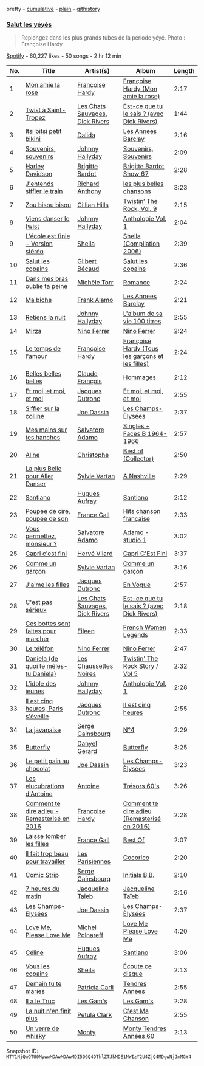 pretty - [cumulative](/playlists/cumulative/37i9dQZF1DX8OVycSP3AXz.md) - [plain](/playlists/plain/37i9dQZF1DX8OVycSP3AXz) - [githistory](https://github.githistory.xyz/mackorone/spotify-playlist-archive/blob/main/playlists/plain/37i9dQZF1DX8OVycSP3AXz)

### [Salut les yéyés](https://open.spotify.com/playlist/37i9dQZF1DX8OVycSP3AXz)

> Replongez dans les plus grands tubes de la période yéyé\. Photo : Françoise Hardy

[Spotify](https://open.spotify.com/user/spotify) - 60,227 likes - 50 songs - 2 hr 12 min

| No. | Title | Artist(s) | Album | Length |
|---|---|---|---|---|
| 1 | [Mon amie la rose](https://open.spotify.com/track/1rMX4XuW4KzgYlAyEaDmpO) | [Françoise Hardy](https://open.spotify.com/artist/7x3f7c0fBanNlQwpx1255g) | [Françoise Hardy \(Mon amie la rose\)](https://open.spotify.com/album/00r4Bh9aFIb7yHux1Kg0ub) | 2:17 |
| 2 | [Twist à Saint\-Tropez](https://open.spotify.com/track/5zUJlRQyzxw09Jv1hDgL5h) | [Les Chats Sauvages](https://open.spotify.com/artist/60U5Nsvpj5mJics5PcIkmd), [Dick Rivers](https://open.spotify.com/artist/7EErtRkIXKEnllrCa1a7xR) | [Est\-ce que tu le sais ? \(avec Dick Rivers\)](https://open.spotify.com/album/2eusU9U7fLiHhsQwoiFiou) | 1:44 |
| 3 | [Itsi bitsi petit bikini](https://open.spotify.com/track/58d1Duljvjx8bwG4nlLgK6) | [Dalida](https://open.spotify.com/artist/04aQfpx1U1WQEJkrvGs4ig) | [Les Annees Barclay](https://open.spotify.com/album/3bbpQ0vU7DZUADemJgig1n) | 2:16 |
| 4 | [Souvenirs, souvenirs](https://open.spotify.com/track/1DDdDbmbEDsFXEXgxBmvFQ) | [Johnny Hallyday](https://open.spotify.com/artist/2HALYSe657tNJ1iKVXP2xA) | [Souvenirs, Souvenirs](https://open.spotify.com/album/55wZUMJJK62Yb1QoQK7imL) | 2:09 |
| 5 | [Harley Davidson](https://open.spotify.com/track/0wXKL7dVWwl8LZjbhKMGPr) | [Brigitte Bardot](https://open.spotify.com/artist/1q24xIsAD7JZuVkTLR9TJy) | [Brigitte Bardot Show 67](https://open.spotify.com/album/0uhqJFy7MI5yJHdgofylnN) | 2:28 |
| 6 | [J'entends siffler le train](https://open.spotify.com/track/487LFx8UVLxUsDAdetnCp2) | [Richard Anthony](https://open.spotify.com/artist/6fhXbgrtC1AffxqI32lPwz) | [les plus belles chansons](https://open.spotify.com/album/0dvnB0KschqGz0ezdnWsmO) | 3:23 |
| 7 | [Zou bisou bisou](https://open.spotify.com/track/4qqf1avpzRUnVowNQd1jFw) | [Gillian Hills](https://open.spotify.com/artist/3uA9RwNUL7HZKroYyVlUuL) | [Twistin’ The Rock, Vol\. 9](https://open.spotify.com/album/0MSicRahv1o4WgJ6pXjUkg) | 2:15 |
| 8 | [Viens danser le twist](https://open.spotify.com/track/5QLZEGOnjRYhqjAii9JAaP) | [Johnny Hallyday](https://open.spotify.com/artist/2HALYSe657tNJ1iKVXP2xA) | [Anthologie Vol\. 1](https://open.spotify.com/album/12b1tVAedPdmKuBrIYhJBi) | 2:04 |
| 9 | [L'école est finie \- Version stéréo](https://open.spotify.com/track/4Kgq5PpWPsqMLOId5CvoYF) | [Sheila](https://open.spotify.com/artist/5fhRcv2KU96vbXqNE2FEdu) | [Sheila \(Compilation 2006\)](https://open.spotify.com/album/6ixot8kh9JC9usgdNBKkZB) | 2:39 |
| 10 | [Salut les copains](https://open.spotify.com/track/0h1Yfiy1LEHsyQTzGIZklu) | [Gilbert Bécaud](https://open.spotify.com/artist/31GFatrHl2ijnS4ZAWA9s0) | [Salut les copains](https://open.spotify.com/album/5FDxqiMUFTJvINVP4N6K7K) | 2:36 |
| 11 | [Dans mes bras oublie ta peine](https://open.spotify.com/track/38FNGeI74jlw6S9kXLtzsy) | [Michèle Torr](https://open.spotify.com/artist/0eaTYkUQnI2gRaYwT0nWNF) | [Romance](https://open.spotify.com/album/5uplCXh4kyfX3JnC8t76Cd) | 2:24 |
| 12 | [Ma biche](https://open.spotify.com/track/2xwpd8oRBZiEmCdRvhnzTl) | [Frank Alamo](https://open.spotify.com/artist/3NrXcUsQ2zK1oze56zlKUM) | [Les Annees Barclay](https://open.spotify.com/album/574E4sQjG1V6mpuFrVWIpl) | 2:21 |
| 13 | [Retiens la nuit](https://open.spotify.com/track/4dBzCMkzbZlEqgPitN3TgE) | [Johnny Hallyday](https://open.spotify.com/artist/2HALYSe657tNJ1iKVXP2xA) | [L'album de sa vie 100 titres](https://open.spotify.com/album/1UZ7nohagyt799Vw0vUU4c) | 2:55 |
| 14 | [Mirza](https://open.spotify.com/track/0cV7Y3WH3iwsZTjibVyck1) | [Nino Ferrer](https://open.spotify.com/artist/3THqHCN7gq2Z9hLleof9uv) | [Nino Ferrer](https://open.spotify.com/album/5M6ImA7adD4TpBV5wFq7DG) | 2:24 |
| 15 | [Le temps de l'amour](https://open.spotify.com/track/6rqUOLt9dpfMANLMKTzoWj) | [Françoise Hardy](https://open.spotify.com/artist/7x3f7c0fBanNlQwpx1255g) | [Françoise Hardy \(Tous les garçons et les filles\)](https://open.spotify.com/album/0TcP4beTgxQmREuHJ7BBY2) | 2:24 |
| 16 | [Belles belles belles](https://open.spotify.com/track/1Q6j1dx7pXzuLZLAexFWuQ) | [Claude François](https://open.spotify.com/artist/0P2p1bqVyP2EgqubwjTBUJ) | [Hommages](https://open.spotify.com/album/41pzfqzZKn8WaI9XCPlMEo) | 2:12 |
| 17 | [Et moi, et moi, et moi](https://open.spotify.com/track/4XSRqScl0RWxFjOQID8QCW) | [Jacques Dutronc](https://open.spotify.com/artist/3ayds6VIVBx3CU5NSNCDbq) | [Et moi, et moi, et moi](https://open.spotify.com/album/3UPrsSEE9KIjy0Hln8Swkn) | 2:55 |
| 18 | [Siffler sur la colline](https://open.spotify.com/track/3gvUS6JaXzbXNihHQlRWBW) | [Joe Dassin](https://open.spotify.com/artist/64LCTpIu9Iji2EPaxxPpxF) | [Les Champs\-Èlysées](https://open.spotify.com/album/70VszGJ7SagYgjotM7zvrX) | 2:37 |
| 19 | [Mes mains sur tes hanches](https://open.spotify.com/track/4chX3KwIY3BJBqsnXpgDSy) | [Salvatore Adamo](https://open.spotify.com/artist/37r3ZUhErh0QPJENMsAPBG) | [Singles + Faces B 1964\-1966](https://open.spotify.com/album/5hMPMHP3ks0km3jDp5xGnF) | 2:57 |
| 20 | [Aline](https://open.spotify.com/track/3Sju0jbR35bTfajNgbkgFy) | [Christophe](https://open.spotify.com/artist/6MmRTVIPIe35OsFqWgRKQJ) | [Best of \(Collector\)](https://open.spotify.com/album/5vp7Y6bJSUc2maDl3SFywe) | 2:50 |
| 21 | [La plus Belle pour Aller Danser](https://open.spotify.com/track/1V8V3UYeX2Est81MMucvJC) | [Sylvie Vartan](https://open.spotify.com/artist/3Zi9cVUyWeAFjxEHn3bCqZ) | [A Nashville](https://open.spotify.com/album/1MmmmrUViWnOkzlxLTYQzq) | 2:29 |
| 22 | [Santiano](https://open.spotify.com/track/5xacwJHf9yLJKCn5JjSiRz) | [Hugues Aufray](https://open.spotify.com/artist/6TOGbRYHQizlf3adIyugol) | [Santiano](https://open.spotify.com/album/6onOMFxBc1HP3Oq75NF8a5) | 2:12 |
| 23 | [Poupée de cire, poupée de son](https://open.spotify.com/track/26tXIAnv90FCv1eJiCUusH) | [France Gall](https://open.spotify.com/artist/22HVxZPA6UhBp8wahxDA6I) | [Hits chanson française](https://open.spotify.com/album/3skN1JzAWSzzeeXe6Kxvna) | 2:33 |
| 24 | [Vous permettez, monsieur ?](https://open.spotify.com/track/3xCE5pciNmiRNUk9J6pWeM) | [Salvatore Adamo](https://open.spotify.com/artist/37r3ZUhErh0QPJENMsAPBG) | [Adamo \- studio 1](https://open.spotify.com/album/5UR5XXp6YVvI9kRRUgdNtl) | 3:02 |
| 25 | [Capri c'est fini](https://open.spotify.com/track/0PIAMCcvkLZ6P2YwWZ1e5H) | [Hervé Vilard](https://open.spotify.com/artist/1HkC0LOaynhYSGcNklyIcd) | [Capri C'Est Fini](https://open.spotify.com/album/6ZsIMeATSXlD60nK0kADB7) | 3:37 |
| 26 | [Comme un garçon](https://open.spotify.com/track/5ofzziyodcinKtsUghFLHK) | [Sylvie Vartan](https://open.spotify.com/artist/3Zi9cVUyWeAFjxEHn3bCqZ) | [Comme un garçon](https://open.spotify.com/album/1fFyiprMSDBSNeExoiIuTH) | 3:16 |
| 27 | [J'aime les filles](https://open.spotify.com/track/196fYCjVMKAQb8uwOWxpUo) | [Jacques Dutronc](https://open.spotify.com/artist/3ayds6VIVBx3CU5NSNCDbq) | [En Vogue](https://open.spotify.com/album/2nGL73TqdduRKepdcwJvdm) | 2:57 |
| 28 | [C'est pas sérieux](https://open.spotify.com/track/42qeNYv2wPMRVu3C2OJrHZ) | [Les Chats Sauvages](https://open.spotify.com/artist/60U5Nsvpj5mJics5PcIkmd), [Dick Rivers](https://open.spotify.com/artist/7EErtRkIXKEnllrCa1a7xR) | [Est\-ce que tu le sais ? \(avec Dick Rivers\)](https://open.spotify.com/album/2eusU9U7fLiHhsQwoiFiou) | 2:18 |
| 29 | [Ces bottes sont faites pour marcher](https://open.spotify.com/track/272AWiVCoatzqTsDRP1KVi) | [Eileen](https://open.spotify.com/artist/2AocfyglsHV2wP3IobPCyH) | [French Women Legends](https://open.spotify.com/album/2YaoevzHAXk4ktz3Xz1FdM) | 2:33 |
| 30 | [Le téléfon](https://open.spotify.com/track/5MkRyZiEyNnosHTAYs23Mx) | [Nino Ferrer](https://open.spotify.com/artist/3THqHCN7gq2Z9hLleof9uv) | [Nino Ferrer](https://open.spotify.com/album/5M6ImA7adD4TpBV5wFq7DG) | 2:47 |
| 31 | [Daniela \(de quoi te mêles\-tu Daniela\)](https://open.spotify.com/track/5BnU92BVLCUKNmcWvxoXwp) | [Les Chaussettes Noires](https://open.spotify.com/artist/6KXdUNa8QT8Sty4k5G2LqK) | [Twistin' The Rock Story / Vol 5](https://open.spotify.com/album/2d5t4obzjRCFHHV5i2LJ1a) | 2:32 |
| 32 | [L'idole des jeunes](https://open.spotify.com/track/0S4HOFZx606Zv6bEutTEez) | [Johnny Hallyday](https://open.spotify.com/artist/2HALYSe657tNJ1iKVXP2xA) | [Anthologie Vol\. 1](https://open.spotify.com/album/12b1tVAedPdmKuBrIYhJBi) | 2:28 |
| 33 | [Il est cinq heures, Paris s'éveille](https://open.spotify.com/track/2CLeotsLhEUu0qkj56vbUj) | [Jacques Dutronc](https://open.spotify.com/artist/3ayds6VIVBx3CU5NSNCDbq) | [Il est cinq heures](https://open.spotify.com/album/6uZABwQhmEllK5otzX9ONK) | 2:55 |
| 34 | [La javanaise](https://open.spotify.com/track/7cUKT1Wiwve4E5iRFOLVmz) | [Serge Gainsbourg](https://open.spotify.com/artist/01C9OoXDvCKkGcf735Tcfo) | [N°4](https://open.spotify.com/album/2LzvU0eKruEkYzsVNa3PtO) | 2:29 |
| 35 | [Butterfly](https://open.spotify.com/track/72rLswhYvQz9LRx3LogMIW) | [Danyel Gerard](https://open.spotify.com/artist/18wc7xvm8Ti7rqoLtf6jIU) | [Butterfly](https://open.spotify.com/album/72O3ydJomCcEjETdt0UtIq) | 3:25 |
| 36 | [Le petit pain au chocolat](https://open.spotify.com/track/2VRLDyUSV5krEJOjFwsWas) | [Joe Dassin](https://open.spotify.com/artist/64LCTpIu9Iji2EPaxxPpxF) | [Les Champs\-Èlysées](https://open.spotify.com/album/70VszGJ7SagYgjotM7zvrX) | 3:23 |
| 37 | [Les elucubrations d'Antoine](https://open.spotify.com/track/6898KjBwWLdsJUH1Tu9rI7) | [Antoine](https://open.spotify.com/artist/6LGRPT9Uf7dteB6CAFPDV1) | [Trésors 60's](https://open.spotify.com/album/406ITkSun3uzXzUwqLKneX) | 3:26 |
| 38 | [Comment te dire adieu \- Remasterisé en 2016](https://open.spotify.com/track/6g5qyQrAcoBX4X7XjxBoTO) | [Françoise Hardy](https://open.spotify.com/artist/7x3f7c0fBanNlQwpx1255g) | [Comment te dire adieu \(Remasterisé en 2016\)](https://open.spotify.com/album/0uRiGrSYj5IKsm6H8eodeB) | 2:28 |
| 39 | [Laisse tomber les filles](https://open.spotify.com/track/6ZIkH0yQk0E5hfOVL7CyoQ) | [France Gall](https://open.spotify.com/artist/22HVxZPA6UhBp8wahxDA6I) | [Best Of](https://open.spotify.com/album/4jEkUenMPRi7yNLqyRhF0u) | 2:07 |
| 40 | [Il fait trop beau pour travailler](https://open.spotify.com/track/5ATfGq3HBnsrzLDRj8mkYL) | [Les Parisiennes](https://open.spotify.com/artist/5pUSLCL3Tsju3SPCEYsr2H) | [Cocorico](https://open.spotify.com/album/5NZezzDJYpvvQHWWXCpB05) | 2:20 |
| 41 | [Comic Strip](https://open.spotify.com/track/4xP5cjA72WSiXNXql3glWS) | [Serge Gainsbourg](https://open.spotify.com/artist/01C9OoXDvCKkGcf735Tcfo) | [Initials B.B.](https://open.spotify.com/album/6kU0UT8xklbfy6Z5pXDtSU) | 2:10 |
| 42 | [7 heures du matin](https://open.spotify.com/track/4CeHrAL1fGUi94RIk3Z2H2) | [Jacqueline Taieb](https://open.spotify.com/artist/2gaXk926O69Od01e5CSFdH) | [Jacqueline Taïeb](https://open.spotify.com/album/61emYO8kHDuDFWjKS2aELG) | 2:16 |
| 43 | [Les Champs\-Elysées](https://open.spotify.com/track/4VWbPQUPvLes814r6T11Jz) | [Joe Dassin](https://open.spotify.com/artist/64LCTpIu9Iji2EPaxxPpxF) | [Les Champs\-Èlysées](https://open.spotify.com/album/70VszGJ7SagYgjotM7zvrX) | 2:37 |
| 44 | [Love Me, Please Love Me](https://open.spotify.com/track/2edyuIOPsZrZLBwnsC1u80) | [Michel Polnareff](https://open.spotify.com/artist/7aKldvGENbL4bj8TCWHuhT) | [Love Me Please Love Me](https://open.spotify.com/album/68clUJF0fZaWSdmcBYKxGH) | 4:20 |
| 45 | [Céline](https://open.spotify.com/track/6IgZ9zDxJ6H0IUQ6HKBa8A) | [Hugues Aufray](https://open.spotify.com/artist/6TOGbRYHQizlf3adIyugol) | [Santiano](https://open.spotify.com/album/6onOMFxBc1HP3Oq75NF8a5) | 3:06 |
| 46 | [Vous les copains](https://open.spotify.com/track/0iBuBfrOhxRgOWS0OS5GfP) | [Sheila](https://open.spotify.com/artist/5fhRcv2KU96vbXqNE2FEdu) | [Écoute ce disque](https://open.spotify.com/album/7bpj2WDFw6pukdOPDEbFwp) | 2:13 |
| 47 | [Demain tu te maries](https://open.spotify.com/track/3kTJxfzoOtGJEWI4PyVTBh) | [Patricia Carli](https://open.spotify.com/artist/4PHyWpnVszadob2b7JchO3) | [Tendres Annees](https://open.spotify.com/album/1cujiC73efahJ1w1RQ7QuG) | 2:55 |
| 48 | [Il a le Truc](https://open.spotify.com/track/70fuO7PxNJXxtApu6Vki8e) | [Les Gam's](https://open.spotify.com/artist/5yj1bCBGvwhFRgYuKZgHqa) | [Les Gam's](https://open.spotify.com/album/6ktDHC59EX6rpC3RFjFCIW) | 2:28 |
| 49 | [La nuit n'en finit plus](https://open.spotify.com/track/7axtIlOwGp7VqvfOQf6Mhb) | [Petula Clark](https://open.spotify.com/artist/6nKqt1nbSBEq3iUXD1Xgz8) | [C'est Ma Chanson](https://open.spotify.com/album/2IaUpJITUIyHRebMM2ANy1) | 2:55 |
| 50 | [Un verre de whisky](https://open.spotify.com/track/5vZyhXFTYPEjKJ8gilY5Pt) | [Monty](https://open.spotify.com/artist/4OYkihLZO32dDQHd7wUI6z) | [Monty Tendres Années 60](https://open.spotify.com/album/4r1cDqQztqmJ5lpxKiTsrP) | 2:13 |

Snapshot ID: `MTY1NjQwOTU0MywwMDAwMDAwMDI5OGQ4OThlZTJkMDE1NWIzY2U4ZjQ4MDgwNjJmMGY4`
